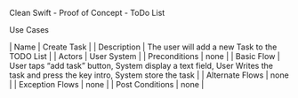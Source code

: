 Clean Swift - Proof of Concept - ToDo List

Use Cases

| Name | Create Task |
| Description | The user will add a new Task to the TODO List | 
| Actors | User
System
 |
 | Preconditions | none | 
| Basic Flow | User taps “add task” button, System display a text field, User Writes the task and press the key intro, System store the task |
| Alternate Flows | none | 
| Exception Flows | none |
| Post Conditions | none |
